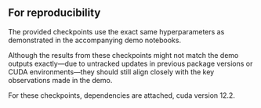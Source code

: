 ## For reproducibility

The provided checkpoints use the exact same hyperparameters as demonstrated in the accompanying demo notebooks.

Although the results from these checkpoints might not match the demo outputs exactly—due to untracked updates in previous package versions or CUDA environments—they should still align closely with the key observations made in the demo.

For these checkpoints, dependencies are attached, cuda version 12.2.
